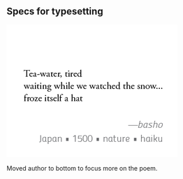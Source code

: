 
## Specs for typesetting

![Latest screenshot](/images/screenshot.png)

Moved author to bottom to focus more on the poem.	